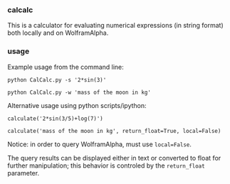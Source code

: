 ### calcalc
This is a calculator for evaluating numerical expressions (in string format) both locally and on WolframAlpha. 

### usage 
Example usage from the command line: 

`python CalCalc.py -s '2*sin(3)'`

`python CalCalc.py -w 'mass of the moon in kg'`

Alternative usage using python scripts/ipython:

`calculate('2*sin(3/5)+log(7)')`

`calculate('mass of the moon in kg', return_float=True, local=False)`

Notice: in order to query WolframAlpha, must use `local=False`. 

The query results can be displayed either in text or converted to float for further manipulation; this behavior is controled by the `return_float` parameter.  
